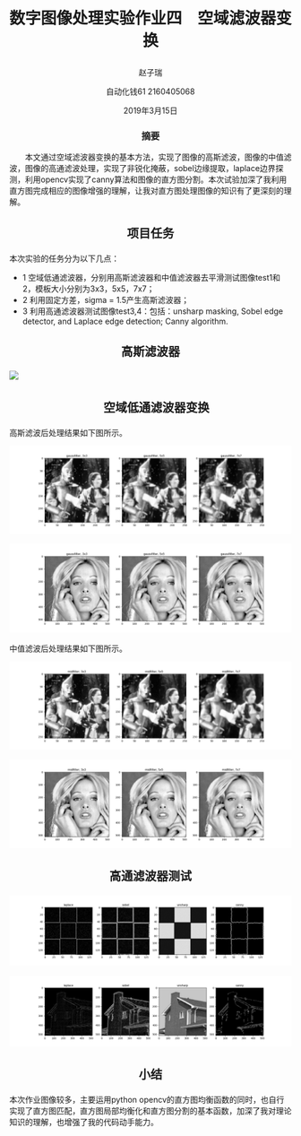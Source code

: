 # <p align="center"> 数字图像处理实验作业四　空域滤波器变换 </p>

<p align="center"> 赵子瑞 </p>
<p align="center"> 自动化钱61  2160405068 </p>
<p align="center"> 2019年3月15日 </p>

### <p align="center"> 摘要 </p>
　　本文通过空域滤波器变换的基本方法，实现了图像的高斯滤波，图像的中值滤波，图像的高通滤波处理，实现了非锐化掩蔽，sobel边缘提取，laplace边界探测，利用opencv实现了canny算法和图像的直方图分割。本次试验加深了我利用直方图完成相应的图像增强的理解，让我对直方图处理图像的知识有了更深刻的理解。
  
## <p align="center"> 项目任务 </p>

本次实验的任务分为以下几点：
* 1 空域低通滤波器，分别用高斯滤波器和中值滤波器去平滑测试图像test1和2，模板大小分别为3x3，5x5，7x7；
* 2 利用固定方差，sigma = 1.5产生高斯滤波器；
* 3 利用高通滤波器测试图像test3,4：包括：unsharp masking, Sobel edge detector, and Laplace edge detection; Canny algorithm.

## <p align="center"> 高斯滤波器 </p>

<img src="http://chart.googleapis.com/chart?cht=tx&chl=\Large x=\frac{-b\pm\sqrt{b^2-4ac}}{2a}" style="border:none;">

## <p align="center">　空域低通滤波器变换 </p>

高斯滤波后处理结果如下图所示。

<p align="center"> <img src="https://raw.githubusercontent.com/1989Ryan/hw4/master/images/result1test1.png" />　</p>
<p align="center"> <img src="https://raw.githubusercontent.com/1989Ryan/hw4/master/images/result1test2.png" />　</p>

中值滤波后处理结果如下图所示。

<p align="center"> <img src="https://raw.githubusercontent.com/1989Ryan/hw4/master/images/result2test1.png" />　</p>
<p align="center"> <img src="https://raw.githubusercontent.com/1989Ryan/hw4/master/images/result2test2.png" />　</p>

## <p align="center"> 高通滤波器测试 </p>

<p align="center"> <img src="https://raw.githubusercontent.com/1989Ryan/hw4/master/images/result2test3.png" />　</p>
<p align="center"> <img src="https://raw.githubusercontent.com/1989Ryan/hw4/master/images/result2test4.png" />　</p>

## <p align="center"> 小结 </p>

本次作业图像较多，主要运用python opencv的直方图均衡函数的同时，也自行实现了直方图匹配，直方图局部均衡化和直方图分割的基本函数，加深了我对理论知识的理解，也增强了我的代码动手能力。
